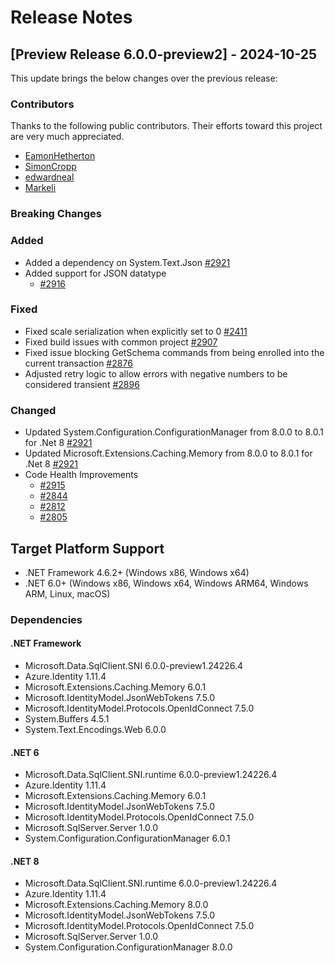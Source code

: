 # Release Notes

## [Preview Release 6.0.0-preview2] - 2024-10-25

This update brings the below changes over the previous release:

### Contributors
Thanks to the following public contributors. Their efforts toward this project are very much appreciated.

- [EamonHetherton](https://github.com/EamonHetherton)
- [SimonCropp](https://github.com/SimonCropp)
- [edwardneal](https://github.com/edwardneal)
- [Markeli](https://github.com/Markeli)

### Breaking Changes



### Added
- Added a dependency on System.Text.Json [#2921](https://github.com/dotnet/SqlClient/pull/2921)
- Added support for JSON datatype
    - [#2916](https://github.com/dotnet/SqlClient/pull/2916)


### Fixed
- Fixed scale serialization when explicitly set to 0 [#2411](https://github.com/dotnet/SqlClient/pull/2411)
- Fixed build issues with common project [#2907](https://github.com/dotnet/SqlClient/pull/2907)
- Fixed issue blocking GetSchema commands from being enrolled into the current transaction [#2876](https://github.com/dotnet/SqlClient/pull/2876)
- Adjusted retry logic to allow errors with negative numbers to be considered transient [#2896](https://github.com/dotnet/SqlClient/pull/2896)


### Changed
- Updated System.Configuration.ConfigurationManager from 8.0.0 to 8.0.1 for .Net 8 [#2921](https://github.com/dotnet/SqlClient/pull/2921)
- Updated Microsoft.Extensions.Caching.Memory from 8.0.0 to 8.0.1 for .Net 8 [#2921](https://github.com/dotnet/SqlClient/pull/2921)
- Code Health Improvements
    - [#2915](https://github.com/dotnet/SqlClient/pull/2915)
    - [#2844](https://github.com/dotnet/SqlClient/pull/2844)
    - [#2812](https://github.com/dotnet/SqlClient/pull/2812)
    - [#2805](https://github.com/dotnet/SqlClient/pull/2805)

## Target Platform Support

- .NET Framework 4.6.2+ (Windows x86, Windows x64)
- .NET 6.0+ (Windows x86, Windows x64, Windows ARM64, Windows ARM, Linux, macOS)

### Dependencies

#### .NET Framework

- Microsoft.Data.SqlClient.SNI 6.0.0-preview1.24226.4
- Azure.Identity 1.11.4
- Microsoft.Extensions.Caching.Memory 6.0.1
- Microsoft.IdentityModel.JsonWebTokens 7.5.0
- Microsoft.IdentityModel.Protocols.OpenIdConnect 7.5.0
- System.Buffers 4.5.1
- System.Text.Encodings.Web 6.0.0

#### .NET 6

- Microsoft.Data.SqlClient.SNI.runtime 6.0.0-preview1.24226.4
- Azure.Identity 1.11.4
- Microsoft.Extensions.Caching.Memory 6.0.1
- Microsoft.IdentityModel.JsonWebTokens 7.5.0
- Microsoft.IdentityModel.Protocols.OpenIdConnect 7.5.0
- Microsoft.SqlServer.Server 1.0.0
- System.Configuration.ConfigurationManager 6.0.1

#### .NET 8

- Microsoft.Data.SqlClient.SNI.runtime 6.0.0-preview1.24226.4
- Azure.Identity 1.11.4
- Microsoft.Extensions.Caching.Memory 8.0.0
- Microsoft.IdentityModel.JsonWebTokens 7.5.0
- Microsoft.IdentityModel.Protocols.OpenIdConnect 7.5.0
- Microsoft.SqlServer.Server 1.0.0
- System.Configuration.ConfigurationManager 8.0.0
